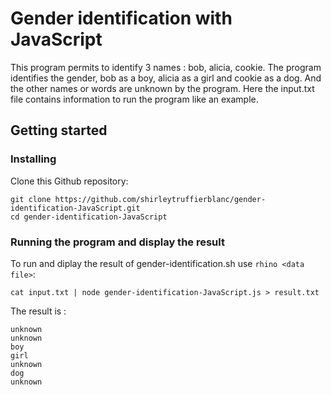 # Gender identification with JavaScript
This program permits to identify 3 names : bob, alicia, cookie. The program identifies the gender, bob as a boy, alicia as a girl and cookie as a dog. And the other names or words are unknown by the program.
Here the input.txt file contains information to run the program like an example.

## Getting started
### Installing 

Clone this Github repository:
```
git clone https://github.com/shirleytruffierblanc/gender-identification-JavaScript.git
cd gender-identification-JavaScript
```

### Running the program and display the result

To run and diplay the result of gender-identification.sh use `rhino <data file>`:

```
cat input.txt | node gender-identification-JavaScript.js > result.txt
```
The result is : 
```
unknown
unknown
boy
girl
unknown
dog
unknown
```

